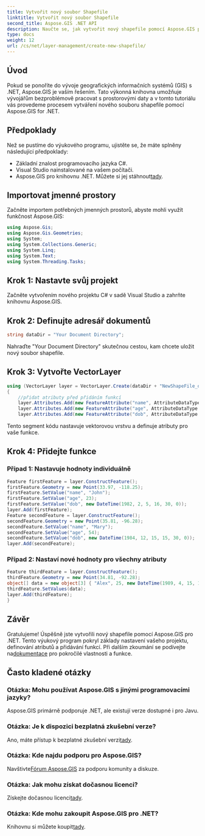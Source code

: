 ```yaml
---
title: Vytvořit nový soubor Shapefile
linktitle: Vytvořit nový soubor Shapefile
second_title: Aspose.GIS .NET API
description: Naučte se, jak vytvořit nový shapefile pomocí Aspose.GIS pro .NET. Postupujte podle našeho podrobného průvodce a odemkněte sílu manipulace s prostorovými daty.
type: docs
weight: 12
url: /cs/net/layer-management/create-new-shapefile/
---
```

## Úvod
Pokud se ponoříte do vývoje geografických informačních systémů (GIS) s .NET, Aspose.GIS je vaším řešením. Tato výkonná knihovna umožňuje vývojářům bezproblémově pracovat s prostorovými daty a v tomto tutoriálu vás provedeme procesem vytváření nového souboru shapefile pomocí Aspose.GIS for .NET.
## Předpoklady
Než se pustíme do výukového programu, ujistěte se, že máte splněny následující předpoklady:
- Základní znalost programovacího jazyka C#.
- Visual Studio nainstalované na vašem počítači.
-  Aspose.GIS pro knihovnu .NET. Můžete si jej stáhnout[tady](https://releases.aspose.com/gis/net/).
## Importovat jmenné prostory
Začněte importem potřebných jmenných prostorů, abyste mohli využít funkčnost Aspose.GIS:
```csharp
using Aspose.Gis;
using Aspose.Gis.Geometries;
using System;
using System.Collections.Generic;
using System.Linq;
using System.Text;
using System.Threading.Tasks;
```
## Krok 1: Nastavte svůj projekt
Začněte vytvořením nového projektu C# v sadě Visual Studio a zahrňte knihovnu Aspose.GIS.
## Krok 2: Definujte adresář dokumentů
```csharp
string dataDir = "Your Document Directory";
```
Nahraďte "Your Document Directory" skutečnou cestou, kam chcete uložit nový soubor shapefile.
## Krok 3: Vytvořte VectorLayer
```csharp
using (VectorLayer layer = VectorLayer.Create(dataDir + "NewShapeFile_out.shp", Drivers.Shapefile))
{
    //přidat atributy před přidáním funkcí
    layer.Attributes.Add(new FeatureAttribute("name", AttributeDataType.String));
    layer.Attributes.Add(new FeatureAttribute("age", AttributeDataType.Integer));
    layer.Attributes.Add(new FeatureAttribute("dob", AttributeDataType.DateTime));
```
Tento segment kódu nastavuje vektorovou vrstvu a definuje atributy pro vaše funkce.
## Krok 4: Přidejte funkce
### Případ 1: Nastavuje hodnoty individuálně
```csharp
Feature firstFeature = layer.ConstructFeature();
firstFeature.Geometry = new Point(33.97, -118.25);
firstFeature.SetValue("name", "John");
firstFeature.SetValue("age", 23);
firstFeature.SetValue("dob", new DateTime(1982, 2, 5, 16, 30, 0));
layer.Add(firstFeature);
Feature secondFeature = layer.ConstructFeature();
secondFeature.Geometry = new Point(35.81, -96.28);
secondFeature.SetValue("name", "Mary");
secondFeature.SetValue("age", 54);
secondFeature.SetValue("dob", new DateTime(1984, 12, 15, 15, 30, 0));
layer.Add(secondFeature);
```
### Případ 2: Nastaví nové hodnoty pro všechny atributy
```csharp
Feature thirdFeature = layer.ConstructFeature();
thirdFeature.Geometry = new Point(34.81, -92.28);
object[] data = new object[3] { "Alex", 25, new DateTime(1989, 4, 15, 15, 30, 0) };
thirdFeature.SetValues(data);
layer.Add(thirdFeature);
}
```
## Závěr
 Gratulujeme! Úspěšně jste vytvořili nový shapefile pomocí Aspose.GIS pro .NET. Tento výukový program pokryl základy nastavení vašeho projektu, definování atributů a přidávání funkcí. Při dalším zkoumání se podívejte na[dokumentace](https://reference.aspose.com/gis/net/) pro pokročilé vlastnosti a funkce.
## Často kladené otázky
### Otázka: Mohu používat Aspose.GIS s jinými programovacími jazyky?
Aspose.GIS primárně podporuje .NET, ale existují verze dostupné i pro Javu.
### Otázka: Je k dispozici bezplatná zkušební verze?
 Ano, máte přístup k bezplatné zkušební verzi[tady](https://releases.aspose.com/).
### Otázka: Kde najdu podporu pro Aspose.GIS?
 Navštivte[Fórum Aspose.GIS](https://forum.aspose.com/c/gis/33) za podporu komunity a diskuze.
### Otázka: Jak mohu získat dočasnou licenci?
 Získejte dočasnou licenci[tady](https://purchase.aspose.com/temporary-license/).
### Otázka: Kde mohu zakoupit Aspose.GIS pro .NET?
 Knihovnu si můžete koupit[tady](https://purchase.aspose.com/buy).